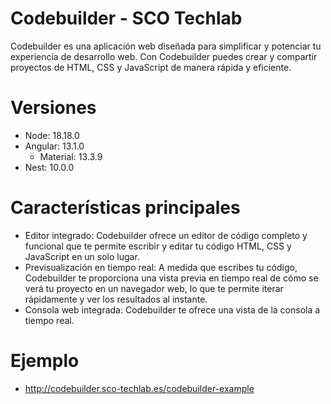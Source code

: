 # Codebuilder  -  SCO Techlab

Codebuilder es una aplicación web diseñada para simplificar y potenciar tu experiencia de desarrollo web. 
Con Codebuilder puedes crear y compartir proyectos de HTML, CSS y JavaScript de manera rápida y eficiente.

# Versiones
- Node: 18.18.0
- Angular: 13.1.0
    - Material: 13.3.9
- Nest: 10.0.0

# Características principales

- Editor integrado: Codebuilder ofrece un editor de código completo y funcional que te permite escribir y editar tu código HTML, CSS y JavaScript en un solo lugar.
- Previsualización en tiempo real: A medida que escribes tu código, Codebuilder te proporciona una vista previa en tiempo real de cómo se verá tu proyecto en un navegador web, lo que te permite iterar rápidamente y ver los resultados al instante.
- Consola web integrada: Codebuilder te ofrece una vista de la consola a tiempo real.

# Ejemplo
- http://codebuilder.sco-techlab.es/codebuilder-example